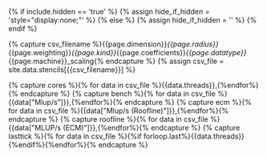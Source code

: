 {% if include.hidden == 'true' %}
	{% assign hide_if_hidden = 'style="display:none;"' %}
{% else %}
	{% assign hide_if_hidden = '' %}
{% endif %}
<div  markdown="1" class="scaling" {{hide_if_hidden}} >

{% capture csv_filename %}{{page.dimension}}_{{page.radius}}_{{page.weighting}}_{{page.kind}}_{{page.coefficients}}_{{page.datatype}}_{{page.machine}}_scaling{% endcapture %}
{% assign csv_file = site.data.stencils[{{csv_filename}}] %}

<div id="scaling"></div>

{% capture cores %}{% for data in csv_file %}{{data.threads}},{%endfor%}{% endcapture %}
{% capture bench %}{% for data in csv_file %}{{data["Mlup/s"]}},{%endfor%}{% endcapture %}
{% capture ecm %}{% for data in csv_file %}{{data["Mlup/s (Roofline)"]}},{%endfor%}{% endcapture %}
{% capture roofline %}{% for data in csv_file %}{{data["MLUP/s (ECM)"]}},{%endfor%}{% endcapture %}
{% capture lasttick %}{% for data in csv_file %}{%if forloop.last%}{{data.threads}}{%endif%}{%endfor%}{% endcapture %}

<script>
var trace_benchmark = {
  type: "scatter",
  mode: "markers",
  marker: { symbol: "cross-thin-open" },
  x: [{{cores}}],
  y: [{{bench}}],
  line: {color: 'black'},
  name: "Benchmark"
};
var trace_ecm = {
  type: "scatter",
  mode: "lines",
  x: [{{cores}}],
  y: [{{ecm}}],
  line: {color: '#ff7f0e'},
  name: "ECM LC Prediction"
};
var trace_roofline = {
  type: "scatter",
  mode: "lines",
  x: [{{cores}}],
  y: [{{roofline}}],
  line: {color: '#1f77b4'},
  name: "Roofline LC Prediction"
};

var data = [trace_benchmark,trace_ecm,trace_roofline];

var layout = {
	xaxis: {title: 'Number of Threads',
          range: [0.5,{{lasttick}}.5],
          nticks: {{lasttick}}},
	yaxis: {title: 'Performance [MLUP/s]',
          rangemode: "tozero"},
  margin: { l: 50, r: 35, t: 10, b: 40},
  legend: { orientation: "h",
            y:1.1 },
  width: 600,
  height: 450,
};

var config = {locale: 'en'};
Plotly.newPlot('scaling', data, layout, config);
</script>
</div>
